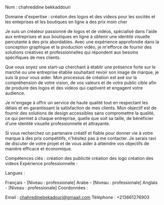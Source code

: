 Nom : chahreddine bekkaddouri

Domaine d'expertise : création des logos et des videos pour les  socités et les enteprises et les boutiques en ligne à des prix moin cher

 Je suis un créateur passionné de logos et de vidéos, spécialisé dans l'aide aux entreprises et aux boutiques en ligne à obtenir une identité visuelle percutante à des prix abordables. Avec une expérience approfondie dans la conception graphique et la production vidéo, je m'efforce de fournir des solutions créatives et professionnelles qui répondent aux besoins spécifiques de mes clients.

Que vous soyez une start-up cherchant à établir une présence forte sur le marché ou une entreprise établie souhaitant revoir son image de marque, je suis là pour vous aider. Mon processus de création est axé sur la compréhension de votre vision, de vos valeurs et de votre public cible afin de produire des logos et des vidéos qui captivent et engagent votre audience.

Je m'engage à offrir un service de haute qualité tout en respectant les délais et en garantissant la satisfaction de mes clients. Mon objectif est de fournir des solutions de design accessibles sans compromettre la qualité, ce qui permet à chaque entreprise, quelle que soit sa taille, de bénéficier d'une identité visuelle professionnelle et attrayante.

Si vous recherchez un partenaire créatif et fiable pour donner vie à votre marque à des prix compétitifs, n'hésitez pas à me contacter. Je serais ravi de discuter de votre projet et de vous aider à atteindre vos objectifs de manière efficace et économique.


Compétences clés :
création des publicité 
création des logo
création des videos 
Expérience professionnelle :





Langues :

Français - [Niveau : professionale]
Arabe - [Niveau : professionale]
Anglais - [Niveau : professionale]
Coordonnées :

Email : chahredinebekadouri@gmaail.com
Téléphone : +213661276903




